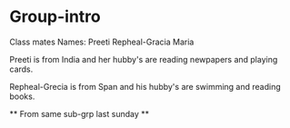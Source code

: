 # Group-intro
Class mates
Names:
Preeti
Repheal-Gracia
Maria

Preeti is from India and her hubby's are reading newpapers and playing cards.


Repheal-Grecia is from Span and his hubby's are swimming and reading books.

** From same sub-grp last sunday **

